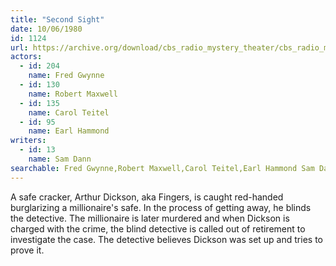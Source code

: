 ```yaml
---
title: "Second Sight"
date: 10/06/1980
id: 1124
url: https://archive.org/download/cbs_radio_mystery_theater/cbs_radio_mystery_theater-1101-1150.zip/cbs_radio_mystery_theater-1101-1150%2Fcbsrmt_1124_second_sight.mp3
actors:  
  - id: 204
    name: Fred Gwynne  
  - id: 130
    name: Robert Maxwell  
  - id: 135
    name: Carol Teitel  
  - id: 95
    name: Earl Hammond
writers:  
  - id: 13
    name: Sam Dann
searchable: Fred Gwynne,Robert Maxwell,Carol Teitel,Earl Hammond Sam Dann
---
```

A safe cracker, Arthur Dickson, aka Fingers, is caught red-handed burglarizing a millionaire's safe. In the process of getting away, he blinds the detective. The millionaire is later murdered and when Dickson is charged with the crime, the blind detective is called out of retirement to investigate the case. The detective believes Dickson was set up and tries to prove it.